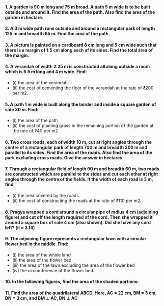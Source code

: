 #### 1. A garden is 90 m long and 75 m broad. A path 5 m wide is to be built outside and around it. Find the area of the path. Also find the area of the garden in hectare.
#### 2. A 3 m wide path runs outside and around a rectangular park of length 125 m and breadth 65 m. Find the area of the path.
#### 3. A picture is painted on a cardboard 8 cm long and 5 cm wide such that there is a margin of 1.5 cm along each of its sides. Find the total area of the margin.
#### 4. A verandah of width 2.25 m is constructed all along outside a room which is 5.5 m long and 4 m wide. Find:
* (i) the area of the verandah.
* (ii) the cost of cementing the floor of the verandah at the rate of ₹200 per m2.
#### 5. A path 1 m wide is built along the border and inside a square garden of side 30 m. Find:
* (i) the area of the path
* (ii) the cost of planting grass in the remaining portion of the garden at the rate of ₹40 per m2
#### 6. Two cross roads, each of width 10 m, cut at right angles through the centre of a rectangular park of length 700 m and breadth 300 m and parallel to its sides. Find the area of the roads. Also find the area of the park excluding cross roads. Give the answer in hectares.
#### 7. Through a rectangular field of length 90 m and breadth 60 m, two roads are constructed which are parallel to the sides and cut each other at right angles through the centre of the fields. If the width of each road is 3 m, find
* (i) the area covered by the roads.
* (ii) the cost of constructing the roads at the rate of ₹110 per m2.
#### 8. Pragya wrapped a cord around a circular pipe of radius 4 cm (adjoining figure) and cut off the length required of the cord. Then she wrapped it around a square box of side 4 cm (also shown). Did she have any cord left? (π = 3.14)
#### 9. The adjoining figure represents a rectangular lawn with a circular flower bed in the middle. Find:
* (i) the area of the whole land 
* (ii) the area of the flower bed
* (iii) the area of the lawn excluding the area of the flower bed
* (iv) the circumference of the flower bed.
#### 10. In the following figures, find the area of the shaded portions:
#### 11. Find the area of the quadrilateral ABCD. Here, AC = 22 cm, BM = 3 cm, DN = 3 cm, and BM ⊥ AC, DN ⊥ AC
